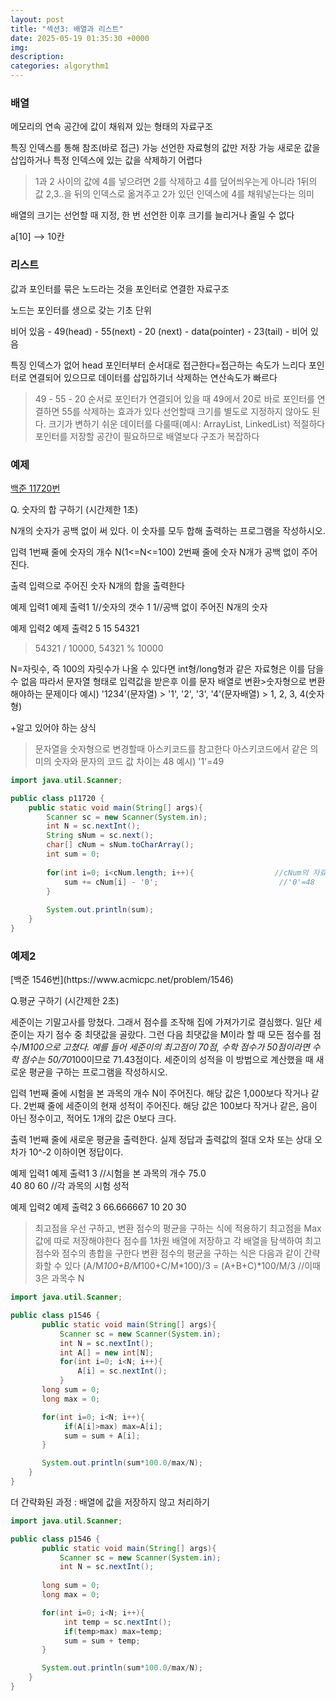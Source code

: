 ```yaml
---
layout: post
title: "섹션3: 배열과 리스트"
date: 2025-05-19 01:35:30 +0000
img:
description:
categories: algorythm1
---
```


### 배열   

메모리의 연속 공간에 값이 채워져 있는 형태의 자료구조 

특징
인덱스를 통해 참조(바로 접근) 가능 
선언한 자료형의 값만 저장 가능
새로운 값을 삽입하거나 특정 인덱스에 있는 값을 삭제하기 어렵다 

>1과 2 사이의 값에 4를 넣으려면 
2를 삭제하고 4를 덮어씌우는게 아니라 1뒤의 값 2,3..을 뒤의 인덱스로 옮겨주고 2가 있던 인덱스에 4를 채워넣는다는 의미 

배열의 크기는 선언할 때 지정, 한 번 선언한 이후 크기를 늘리거나 줄일 수 없다 

a[10]  --> 10칸 


### 리스트   

값과 포인터를 묶은 노드라는 것을 포인터로 연결한 자료구조 

노드는 포인터를 생으로 갖는 기초 단위 

비어 있음 - 49(head) - 55(next) - 20 (next) - data(pointer) - 23(tail) - 비어 있음

특징
인덱스가 없어 head 포인터부터 순서대로 접근한다=접근하는 속도가 느리다 
포인터로 연결되어 있으므로 데이터를 삽입하기너 삭제하는 연산속도가 빠르다 

>49 - 55 - 20 순서로 포인터가 연결되어 있을 때 
49에서 20로 바로 포인터를 연결하면 55를 삭제하는 효과가 있다 
선언할때 크기를 별도로 지정하지 않아도 된다. 크기가 변하기 쉬운 데이터를 다룰때(예시: ArrayList, LinkedList) 적절하다 
포인터를 저장할 공간이 필요하므로 배열보다 구조가 복잡하다 

### 예제  

[백준 11720번](https://www.acmicpc.net/problem/11720)

Q. 숫자의 합 구하기 (시간제한 1초)

N개의 숫자가 공백 없이 써 있다. 이 숫자를 모두 합해 출력하는 프로그램을 작성하시오.

입력
1번째 줄에 숫자의 개수 N(1<=N<=100) 2번째 줄에 숫자 N개가 공백 없이 주어진다.

출력
입력으로 주어진 숫자 N개의 합을 출력한다 

예제 입력1                                예제 출력1
1//숫자의 갯수                            1
1//공백 없이 주어진 N개의 숫자      

예제 입력2                                예제 출력2
5                                         15
54321

>54321 / 10000, 54321 % 10000

N=자릿수, 즉 100의 자릿수가 나올 수 있다면 int형/long형과 같은 자료형은 이를 담을 수 없음
따라서 문자열 형태로 입력값을 받은후 이를 문자 배열로 변환>숫자형으로 변환 해야하는 문제이다 
예시) '1234'(문자열) > '1', '2', '3', '4'(문자배열) > 1, 2, 3, 4(숫자형)

+알고 있어야 하는 상식
>문자열을 숫자형으로 변경할때 아스키코드를 참고한다
>아스키코드에서 같은 의미의 숫자와 문자의 코드 값 차이는 48
 예시) '1'=49

```java
import java.util.Scanner;

public class p11720 {
    public static void main(String[] args){
        Scanner sc = new Scanner(System.in);
        int N = sc.nextInt();
        String sNum = sc.next();
        char[] cNum = sNum.toCharArray();
        int sum = 0;
        
        for(int i=0; i<cNum.length; i++){                  //cNum의 자료형 배열
            sum += cNum[i] - '0';                           //'0'=48
        }
        
        System.out.println(sum);
    }
}
```

<h3>예제2</h3>
[백준 1546번](https://www.acmicpc.net/problem/1546)

Q.평균 구하기 (시간제한 2초)

세준이는 기말고사를 망쳤다. 그래서 점수를 조작해 집에 가져가기로 결심했다. 일단 세준이는 자기 점수 중 최댓값을 골랐다. 그런 다음 최댓값을 M이라 할 때 모든 점수를 점수/M*100으로 고쳤다. 예를 들어 
세준이의 최고점이 70점, 수학 점수가 50점이라면 수학 점수는 50/70*100이므로 71.43점이다. 세준이의 성적을 이 방법으로 계산했을 때 새로운 평균을 구하는 프로그램을 작성하시오.

입력
1번째 줄에 시험을 본 과목의 개수 N이 주어진다. 해당 값은 1,000보다 작거나 같다. 2번째 줄에 세준이의 현재 성적이 주어진다. 해당 값은 100보다 작거나 같은, 음이 아닌 정수이고, 적어도 1개의 값은 0보다 크다. 

출력
1번째 줄에 새로운 평균을 출력한다. 실제 정답과 출력값의 절대 오차 또는 상대 오차가 10^-2 이하이면 정답이다.

예제 입력1                                           예제 출력1
3             //시험을 본 과목의 개수                 75.0   
40 80 60      //각 과목의 시험 성적

예제 입력2                                           예제 출력2
3                                                   66.666667
10 20 30 

>최고점을 우선 구하고, 변환 점수의 평균을 구하는 식에 적용하기
>최고점을 Max값에 따로 저장해야한다
 점수를 1차원 배열에 저장하고 각 배열을 탐색하여 최고 점수와 점수의 총합을 구한다
>변환 점수의 평균을 구하는 식은 다음과 같이 간략화할 수 있다
 (A/M*100+B/M*100+C/M*100)/3 = (A+B+C)*100/M/3          //이때 3은 과목수 N


```java
import java.util.Scanner;

public class p1546 {
       public static void main(String[] args){
           Scanner sc = new Scanner(System.in);
           int N = sc.nextInt();
           int A[] = new int[N];
           for(int i=0; i<N; i++){
               A[i] = sc.nextInt();
           }
       long sum = 0;
       long max = 0;

       for(int i=0; i<N; i++){
            if(A[i]>max) max=A[i];
            sum = sum + A[i];
       }

       System.out.println(sum*100.0/max/N);
    }
}
```

더 간략화된 과정 : 배열에 값을 저장하지 않고 처리하기


```java
import java.util.Scanner;

public class p1546 {
       public static void main(String[] args){
           Scanner sc = new Scanner(System.in);
           int N = sc.nextInt();
           
       long sum = 0;
       long max = 0;

       for(int i=0; i<N; i++){
            int temp = sc.nextInt();
            if(temp>max) max=temp;
            sum = sum + temp;
       }

       System.out.println(sum*100.0/max/N);
    }
}
```


